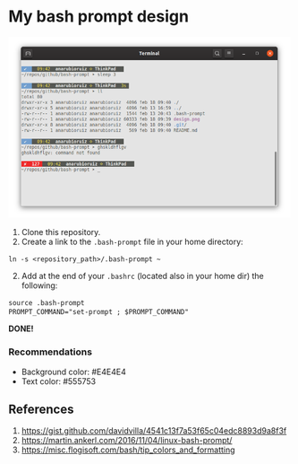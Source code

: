 # My bash prompt design

![Example design](design.png)


1. Clone this repository.
2. Create a link to the `.bash-prompt` file in your home directory:
```
ln -s <repository_path>/.bash-prompt ~
```
2. Add at the end of your `.bashrc` (located also in your home dir) the following:
```
source .bash-prompt
PROMPT_COMMAND="set-prompt ; $PROMPT_COMMAND"
```
**DONE!**

### Recommendations
- Background color: #E4E4E4
- Text color: #555753

## References
1. https://gist.github.com/davidvilla/4541c13f7a53f65c04edc8893d9a8f3f
2. https://martin.ankerl.com/2016/11/04/linux-bash-prompt/
3. https://misc.flogisoft.com/bash/tip_colors_and_formatting